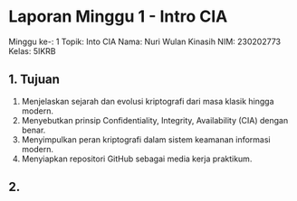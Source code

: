 # Laporan Minggu 1 - Intro CIA
Minggu ke-: 1 Topik: Into CIA Nama: Nuri Wulan Kinasih NIM: 230202773 Kelas: 5IKRB

## 1. Tujuan
1.	Menjelaskan sejarah dan evolusi kriptografi dari masa klasik hingga modern.
2.	Menyebutkan prinsip Confidentiality, Integrity, Availability (CIA) dengan benar.
3.	Menyimpulkan peran kriptografi dalam sistem keamanan informasi modern.
4.	Menyiapkan repositori GitHub sebagai media kerja praktikum.

## 2. 
